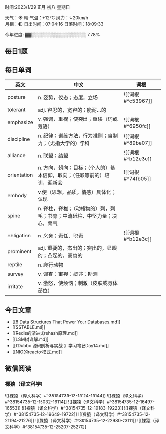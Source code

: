 

时间:2023/1/29 正月 初八 星期日

天气：☀️   晴 气温：+12°C 风力：↓20km/h  
月相：🌓 日出时间：07:04:16 日落时间：18:09:33

今年进度: ▓▓░░░░░░░░░░░░░░░░░░ 7.78%


## 每日1题


## 每日单词

| 英文        | 中文                                                                      | 词根              |
| ----------- | ------------------------------------------------------------------------- | ----------------- |
| posture     | n. 姿势，仪态；态度，立场                                                 | ![[词根#^c53967]] |
| tolerant    | adj. 容忍的，宽容的；能耐…的                                              |                   |
| emphasize   | v. 强调，重视；使突出；重读（词或短语）                                   | ![[词根#^6950fc]] |
| discipline  | n. 纪律；训练方法，行为准则；自制力；（尤指大学的）学科                   | ![[词根#^89be07]] |
| alliance    | n. 联盟；结盟                                                             | ![[词根#^b12e3c]] |
| orientation | n. 方向，朝向；目标；（个人的）基本信仰，取向；（任职等前的）培训，迎新会 | ![[词根#^74fb05]] |
| embody      | v.使（思想，品质，情感）具体化；体现                                      |                   |
| spine       | n. 脊柱，脊椎；（动植物的）刺，刺毛；书脊；中流砥柱，中坚力量；决心，骨气 |                   |
| obligation  | n. 义务；责任，职责                                                       | ![[词根#^b12e3c]] |
| prominent   | adj. 重要的，杰出的；突出的，显眼的；凸起的，高耸的                       |                   |
| reptile     | n. 爬行动物                                                               |                   |
| survey      | v. 调查；审视；概述；勘测                                                 |                   |
| irritate            |          v. 激怒，使烦恼；刺激（皮肤或身体部位）                                                                 |                   |



## 今日文章
 
- [[8 Data Structures That Power Your Databases.md]]
- [[SSTABLE.md]]
- [[Redis的渐进式rehash原理.md]]
- [[LSM树详解.md]]
- [[《Dubbo 源码剖析与实战 》学习笔记Day14.md]]
- [[NIO的reactor模式.md]]


## 微信阅读

<!-- start of weread -->

### 裸猿（译文科学）
![[裸猿（译文科学）#^38154735-12-15124-15144]]
![[裸猿（译文科学）#^38154735-12-16032-16114]]
![[裸猿（译文科学）#^38154735-12-16497-16553]]
![[裸猿（译文科学）#^38154735-12-19183-19223]]
![[裸猿（译文科学）#^38154735-12-19649-19722]]
![[裸猿（译文科学）#^38154735-12-21194-21276]]
![[裸猿（译文科学）#^38154735-12-22980-23111]]
![[裸猿（译文科学）#^38154735-12-25207-25270]]

<!-- end of weread -->
